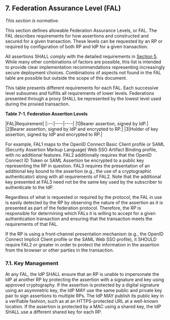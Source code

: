 <div class="breaker"></div>
<a name="fal"></a>

## 7. Federation Assurance Level (FAL)

*This section is normative.*

This section defines allowable Federation Assurance Levels, or FAL. The FAL describes requirements for how assertions and constructed and secured for a given transaction. These levels can be requested by an RP or required by configuration of both RP and IdP for a given transaction. 

All assertions SHALL comply with the detailed requirements in [Section 5](#sec5). While many other combinations of factors are possible, this list is intended to provide clear implementation recommendations representing increasingly secure deployment choices. Combinations of aspects not found in the FAL table are possible but outside the scope of this document.

This table presents different requirements for each FAL. Each successive level subsumes and fulfills all requirements of lower levels. Federations presented through a proxy SHALL be represented by the lowest level used during the proxied transaction.

<a name="63cSec7-Table1"></a>

<div class="text-center" markdown="1">


**Table 7-1. Federation Assertion Levels**

</div>

|FAL|Requirement|
|:--:|----|----|
|1|Bearer assertion, signed by IdP.|
|2|Bearer assertion, signed by IdP and encrypted to RP.|
|3|Holder of key assertion, signed by IdP and encrypted to RP.|

For example, FAL1 maps to the OpenID Connect Basic Client profile or SAML (Security Assertion Markup Language) Web SSO Artifact Binding profile, with no additional features. FAL2 additionally requires that the OpenID Connect ID Token or SAML Assertion be encrypted to a public key representing the RP in question. FAL3 requires the presentation of an additional key bound to the assertion (e.g., the use of a cryptographic authenticator) along with all requirements of FAL2. Note that the additional key presented at FAL3 need not be the same key used by the subscriber to authenticate to the IdP.

Regardless of what is requested or required by the protocol, the FAL in use is easily detected by the RP by observing the nature of the assertion as it is presented as part of the federation protocol. Therefore, the RP is responsible for determining which FALs it is willing to accept for a given authentication transaction and ensuring that the transaction meets the requirements of that FAL.

If the RP is using a front-channel presentation mechanism (e.g., the OpenID Connect Implicit Client profile or the SAML Web SSO profile), it SHOULD require FAL2 or greater in order to protect the information in the assertion from the browser or other parties in the transaction.

### 7.1. Key Management

At any FAL, the IdP SHALL ensure that an RP is unable to impersonate the IdP at another RP by protecting the assertion with a signature and key using approved cryptography. If the assertion is protected by a digital signature using an asymmetric key, the IdP MAY use the same public and private key pair to sign assertions to multiple RPs. The IdP MAY publish its public key in a verifiable fashion, such as at an HTTPS-protected URL at a well-known location. If the assertion is protected by a MAC using a shared key, the IdP SHALL use a different shared key for each RP.
